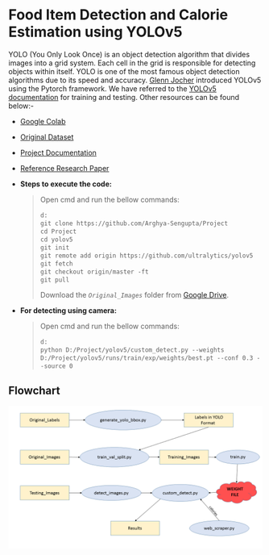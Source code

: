 # Food Item Detection and Calorie Estimation using YOLOv5
YOLO (You Only Look Once) is an object detection algorithm that divides images into a grid system. Each cell in the grid is responsible for detecting objects within itself. YOLO is one of the most famous object detection algorithms due to its speed and accuracy. [Glenn Jocher](https://www.linkedin.com/in/glenn-jocher) introduced YOLOv5 using the Pytorch framework. We have referred to the [YOLOv5 documentation](https://docs.ultralytics.com) for training and testing. Other resources can be found below:-

- [Google Colab](https://colab.research.google.com/github/Arghya-Sengupta/Project/blob/main/YOLOv5.ipynb#scrollTo=HqHDViXe4u6s)

- [Original Dataset](http://foodcam.mobi/dataset100.html)

- [Project Documentation](https://drive.google.com/file/d/1ecb3buVpqab_AudhyEdYZSaHI1hZfJ81/view?usp=sharing)

- [Reference Research Paper](https://drive.google.com/file/d/1jsvMc41_EPGKejEG-NMBzA6Ll6HqRhKa/view?usp=sharing)

- **Steps to execute the code:**
   > Open cmd and run the bellow commands:
   > ```
   > d:
   > git clone https://github.com/Arghya-Sengupta/Project
   > cd Project
   > cd yolov5
   > git init
   > git remote add origin https://github.com/ultralytics/yolov5
   > git fetch
   > git checkout origin/master -ft
   > git pull
   > 
   > ```
   > Download the _`Original_Images`_ folder from [Google Drive](https://drive.google.com/drive/folders/169tjqFIs-gr1Ru6LXnuhInvYFi0Zhj4M?usp=sharing "Google Drive").

- **For detecting using camera:**
   > Open cmd and run the bellow commands:
   > ```
   > d:
   > python D:/Project/yolov5/custom_detect.py --weights D:/Project/yolov5/runs/train/exp/weights/best.pt --conf 0.3 --source 0
   > 
   > ```

## Flowchart
![Flowchart](https://github.com/Arghya-Sengupta/Major-Project/blob/main/Flowchart.png "Flowchart")
